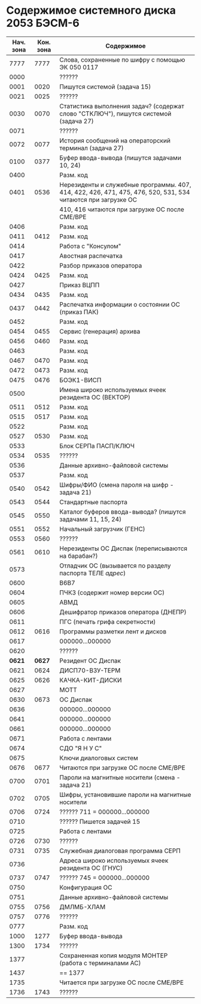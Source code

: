 # Содержимое системного диска 2053 БЭСМ-6
| Нач. зона | Кон. зона | Содержимое |
| --- | --- | --- |
| 7777 | 7777 | Слова, сохраненные по шифру с помощью ЭК 050 0117 |
| 0000 |      | ??????
| 0001 | 0020 | Пишутся системой (задача 15)
| 0021 | 0025 | ??????
| 0030 | 0070 | Статистика выполнения задач? (содержат слово "СТКЛЮЧ"), пишутся системой (задача 27) |
| 0071 |      | ?????? |
| 0072 | 0077 | История сообщений на операторский терминал (задача 27) |
| 0100 | 0377 | Буфер ввода-вывода (пишутся задачами 10, 24) |
| 0400 |      | Разм. код |
| 0401 | 0536 | Нерезиденты и служебные программы. 407, 414, 422, 426, 471, 475, 476, 520, 531, 534 читаются при загрузке ОС |
|      |      | 410, 416 читаются при загрузке ОС после СМЕ/ВРЕ |
| 0406 |      | Разм. код |
| 0411 | 0412 | Разм. код |
| 0414 |      | Работа с "Консулом" |
| 0417 |      | Авостная распечатка |
| 0422 |      | Разбор приказов оператора |
| 0424 | 0425 | Разм. код |
| 0427 |      | Приказ ВЦПП |
| 0434 | 0435 | Разм. код |
| 0437 | 0442 | Распечатка информации о состоянии ОС (приказ ПАК) |
| 0452 |      | Разм. код |
| 0454 | 0455 | Сервис (генерация) архива |
| 0456 | 0460 | Разм. код |
| 0463 |      | Разм. код |
| 0467 | 0470 | Разм. код |
| 0472 | 0473 | Разм. код |
| 0475 | 0476 | БОЭК1-ВИСП |
| 0500 |      | Имена широко используемых ячеек резидента ОС (ВЕКТОР)  |
| 0511 | 0512 | Разм. код |
| 0515 | 0517 | Разм. код |
| 0522 |      | Разм. код |
| 0527 | 0530 | Разм. код |
| 0533 |      | Блок СЕРПа ПАСП/КЛЮЧ |
| 0534 | 0535 | ?????? |
| 0536 |      | Данные архивно-файловой системы |
| 0537 |      | Разм. код |
| 0540 | 0542 | Шифры/ФИО (смена пароля на шифр - задача 21) |
| 0543 | 0544 | Стандартные паспорта |
| 0545 | 0550 | Каталог буферов ввода-вывода? (пишутся задачами 11, 15, 24) |
| 0551 | 0552 | Начальный загрузчик (ГЕНС) |
| 0553 | 0560 | ?????? |
| 0561 | 0610 | Нерезиденты ОС Диспак (переписываются на барабан?) |
| 0573 |      | Отладчик ОС (вызывается по разделу паспорта ТЕЛЕ *адрес*) |
| 0600 |      | В6В7 |
| 0604 |      | ПЧКЗ (содержит номер версии ОС) |
| 0605 |      | АВМД |
| 0606 |      | Дешифратор приказов оператора (ДНЕПР) |
| 0611 |      | ПГС (печать грифа секретности) |
| 0612 | 0616 | Программы разметки лент и дисков |
| 0617 |      | 000000...000000 |
| 0620 |      | ?????? |
| **0621** | **0627** | Резидент ОС Диспак |
| 0621 | 0624 | ДИСП70-ВЗУ-ТЕРМ |
| 0625 | 0626 | КАЧКА-КИТ-ДИСКИ |
| 0627 |      | МОТТ |
| 0630 | 0673 | ОС Диспак |
| 0636 |      | 000000...000000 |
| 0641 |      | 000000...000000 |
| 0661 |      | 000000...000000 |
| 0671 |      | Работа с лентами |
| 0674 |      | СДО "Я Н У С" |
| 0675 |      | Ключи диалоговых систем |
| 0676 | 0677 | Читаются при загрузке ОС после СМЕ/ВРЕ |
| 0700 | 0701 | Пароли на магнитные носители (смена - задача 21) |
| 0702 | 0705 | Шифры, установившие пароли на магнитные носители |
| 0706 | 0724 | ?????? 711 = 000000...000000 |
| 0710 |      | ?????? Пишется задачей 15 |
| 0725 |      | Работа с лентами |
| 0726 | 0730 | ?????? |
| 0731 | 0735 | Служебная диалоговая программа СЕРП |
| 0736 |      | Адреса широко используемых ячеек резидента ОС (ГНУС) |
| 0737 | 0747 | ?????? 745 = 000000...000000 |
| 0750 |      | Конфигурация ОС |
| 0751 |      | Данные архивно-файловой системы |
| 0755 | 0756 | ДМЛМБ-ХЛАМ |
| 0757 | 0776 | ?????? |
| 0777 |      | Разм. код |
| 1000 | 1277 | Буфер ввода-вывода |
| 1300 | 1734 | ?????? |
| 1377 |      | Сохраненная копия модуля МОНТЕР (работа с терминалами АС) |
| 1437 |      | == 1377 |
| 1735 |      | Читается при загрузке ОС после СМЕ/ВРЕ |
| 1736 | 1743 | ?????? |
